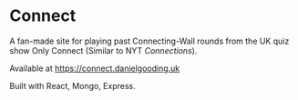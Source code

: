 # Connect
A fan-made site for playing past Connecting-Wall rounds from the UK quiz show Only Connect (Similar to NYT *Connections*).

Available at https://connect.danielgooding.uk

Built with React, Mongo, Express.

